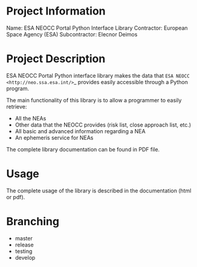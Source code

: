 # Project Information
Name: ESA NEOCC Portal Python Interface Library
Contractor: European Space Agency (ESA)
Subcontractor: Elecnor Deimos


# Project Description
ESA NEOCC Portal Python interface library makes the data that `ESA NEOCC <http://neo.ssa.esa.int/>`_
provides easily accessible through a Python program.

The main functionality of this library is to allow a programmer to easily retrieve:

* All the NEAs
* Other data that the NEOCC provides (risk list, close approach list, etc.)
* All basic and advanced information regarding a NEA
* An ephemeris service for NEAs

The complete library documentation can be found in PDF file.


# Usage
The complete usage of the library is described in the documentation (html or pdf).  

# Branching
- master
- release
- testing
- develop
